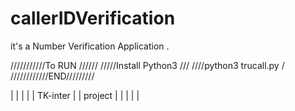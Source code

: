 # callerIDVerification
it's a Number Verification Application .

///////////To RUN //////
/////Install Python3 ///
////python3 trucall.py /
////////////END/////////


|                   |
|                   |
|       TK-inter    |
|       project     |
|                   |
|                   |
